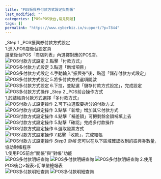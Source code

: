 ```yaml
---
title: "POS振興券付款方式設定與對帳"
last_modified: ""
categories: [POS>POS後台,常見問題]
tags: []
permalink: "https://www.cyberbiz.io/support/?p=7844"
---
```


_Step 1 _POS振興券付款方式設定  
1.進入POS店後台設定頁  
請至後台POS「商店列表」內選擇對應的POS店。  
![POS付款方式設定](https://www.cyberbiz.co/support/wp-content/uploads/2019/05/pay1.png) 2.點擊「付款方式」  
![POS多付款方式設定](https://www.cyberbiz.co/support/wp-content/uploads/2019/07/多付款方式-後臺.png) 3.點選「新增項目」  
![POS多付款方式設定](https://www.cyberbiz.co/support/wp-content/uploads/2019/07/多付款方式-後臺1.png) 4.手動輸入"振興券"後，點選「儲存付款方式設定」
![POS多付款方式設定](https://www.cyberbiz.co/support/wp-content/uploads/2020/06/多付款方式.jpg) 5.將多付款方式選項開啟  
![POS多付款方式設定](https://www.cyberbiz.co/support/wp-content/uploads/2019/07/多付款方式-後臺3.png) 6.下拉，並點選「儲存付款方式設定」，完成設定  
![POS多付款方式操作](https://www.cyberbiz.co/support/wp-content/uploads/2019/07/多付款方式-後臺4.png) _Step 2 _POS前台操作方式  
1.於結帳頁付款方式選擇「多付款方式」  
![POS付款方式設定操作](https://www.cyberbiz.co/support/wp-content/uploads/2019/07/多付款方式-前台1.png) 2.可下拉選取要拆分的付款方式  
![POS付款方式設定操作](https://www.cyberbiz.co/support/wp-content/uploads/2019/07/多付款方式-前台2.png) 3.點擊「新增」增加其它付款方式  
![POS付款方式設定操作](https://www.cyberbiz.co/support/wp-content/uploads/2020/06/多付款_新增.jpg) 4.點擊「補差額」可把剩餘金額補填上去  
![POS付款方式設定操作](https://www.cyberbiz.co/support/wp-content/uploads/2020/06/多付款_補差額.jpg) 5.點擊「確認」完成多付款操作  
![POS付款方式設定操作](https://www.cyberbiz.co/support/wp-content/uploads/2020/06/多付款_確認.jpg) 6.選取發票方式  
![POS付款方式設定操作](https://www.cyberbiz.co/support/wp-content/uploads/2019/07/多付款方式-前台6.png) 7.點擊「收款」，完成結帳  
![POS付款方式設定操作](https://www.cyberbiz.co/support/wp-content/uploads/2019/07/多付款方式-前台7.png) _Step3 對帳_ 您可以在以下區域確認收到的振興券數量，協助對帳程序  
1.使用POS前台"關帳"與"對帳"功能  
![POS多付款明細查詢](https://www.cyberbiz.co/support/wp-content/uploads/2020/06/POS前台_其他功能.jpg)
![POS多付款明細查詢](https://www.cyberbiz.co/support/wp-content/uploads/2020/06/POS前台_關帳.jpg)
![POS多付款明細查詢](https://www.cyberbiz.co/support/wp-content/uploads/2020/06/POS前台_對帳.jpg) 2.使用POS後台>報表>訂單彙總報表  
![POS多付款明細查詢](https://www.cyberbiz.co/support/wp-content/uploads/2020/06/POS後台_報表.jpg)
![POS多付款明細查詢](https://www.cyberbiz.co/support/wp-content/uploads/2020/06/POS_訂單彙總報表.jpg)

